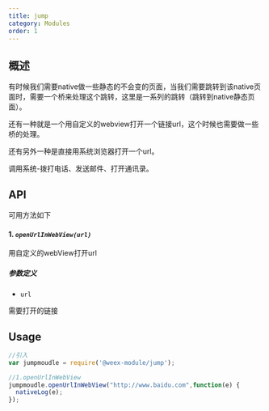 ```yaml
---
title: jump
category: Modules
order: 1
---
```



概述
---

有时候我们需要native做一些静态的不会变的页面，当我们需要跳转到该native页面时，需要一个桥来处理这个跳转，这里是一系列的跳转（跳转到native静态页面）。

还有一种就是一个用自定义的webview打开一个链接url，这个时候也需要做一些桥的处理。

还有另外一种是直接用系统浏览器打开一个url。

调用系统-拨打电话、发送邮件、打开通讯录。

API
---

可用方法如下

#### 1. ***`openUrlInWebView(url)`***

用自定义的webView打开url

##### 参数定义
* `url `

需要打开的链接




Usage
---

```javascript
//引入
var jumpmoudle = require('@weex-module/jump');

//1.openUrlInWebView
jumpmoudle.openUrlInWebView("http://www.baidu.com",function(e) {
  nativeLog(e);
});

```
